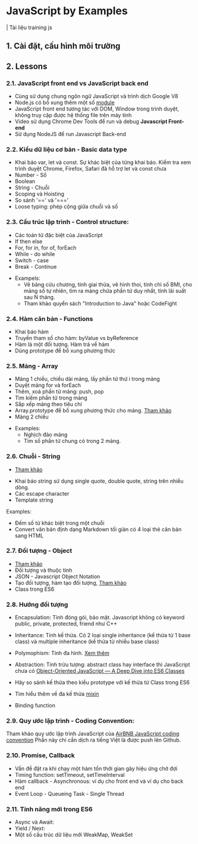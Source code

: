 # JavaScript by Examples
| Tài liệu training js

## 1. Cài đặt, cấu hình môi trường

## 2. Lessons

### 2.1. JavaScript front end vs JavaScript back end
* Cùng sử dụng chung ngôn ngữ JavaScript và trình dịch Google V8
* Node.js có bổ xung thêm một số [module](https://nodejs.org/dist/latest-v8.x/docs/api/)
* JavaScript front end tương tác với DOM, Window trong trình duyệt, không truy cập được hệ thống file trên máy tính
* Video sử dụng Chrome Dev Tools để run và debug **Javascript Front-end**
* Sử dụng NodeJS để run Javascript Back-end

### 2.2. Kiểu dữ liệu cơ bản - Basic data type
- Khai báo var, let và const. Sự khác biệt của từng khai báo. Kiểm tra xem trình duyệt Chrome, Firefox, Safari đã hỗ trợ let và const chưa
- Number - Số
- Boolean
- String - Chuỗi
- Scoping và Hoisting
- So sánh '==' và '==='
- Loose typing: phép cộng giữa chuỗi và số

### 2.3. Cấu trúc lập trình - Control structure:
- Các toán tử đặc biệt của JavaScript
- If then else
- For, for in, for of, forEach
- While - do while
- Switch - case
- Break - Continue

* Exampels: 
  * Vẽ bảng cửu chương, tính giai thừa, vẽ hình thoi, tính chỉ số BMI, cho mảng số tự nhiên, tìm ra mảng chứa phần tử duy nhất, tính lãi suất sau N tháng. 
  * Tham khảo quyển sách "Introduction to Java" hoặc CodeFight

### 2.4. Hàm căn bản -  Functions
- Khai báo hàm
- Truyền tham số cho hàm: byValue vs byReference
- Hàm là một đối tượng. Hàm trả về hàm
- Dùng prototype để bổ xung phương thức

### 2.5. Mảng - Array
- Mảng 1 chiều, chiều dài mảng, lấy phần tử thứ i trong mảng
- Duyệt mảng for và forEach
- Thêm, xoá phần tử mảng: push, pop
- Tìm kiếm phần tử trong mảng
- Sắp xếp mảng theo tiêu chí
- Array.prototype để bổ xung phương thức cho mảng. [Tham khảo](https://developer.mozilla.org/en-US/docs/Web/JavaScript/Reference/Global_Objects/Array/prototype)
- Mảng 2 chiều

* Examples:
  - Nghịch đảo mảng
  - Tìm số phần tử chung có trong 2 mảng.

### 2.6. Chuỗi - String
* [Tham khảo](https://developer.mozilla.org/en/docs/Web/JavaScript/Reference/Global_Objects/String)
- Khai báo string sử dụng single quote, double quote, string trên nhiều dòng.
- Các escape character
- Template string

Examples: 
  * Đếm số từ khác biệt trong một chuỗi
  * Convert văn bản định dạng Markdown tối giản có 4 loại thẻ căn bản sang HTML

### 2.7. Đối tượng - Object
* [Tham khảo](https://developer.mozilla.org/en-US/docs/Learn/JavaScript/Objects/Basics)
* Đối tượng và thuộc tính
* JSON - Javascript Object Notation
* Tạo đối tượng, hàm tạo đối tượng, [Tham khảo](https://developer.mozilla.org/en-US/docs/Learn/JavaScript/Objects/Object-oriented_JS)
* Class trong ES6

### 2.8. Hướng đối tượng
- Encapsulation: Tính đóng gói, bảo mật. Javascript không có keyword public, private, protected, friend như C++
- Inheritance: Tính kế thừa. Có 2 loại single inheritance (kế thừa từ 1 base class) và multiple inheritance (kế thừa từ nhiều base class)
- Polymophism: Tính đa hình. [Xem thêm](https://www.youtube.com/watch?v=zdovG9cuEBA)
- Abstraction: Tính trừu tượng: abstract class hay interface thì JavaScript chưa có
[Object-Oriented JavaScript — A Deep Dive into ES6 Classes](https://www.sitepoint.com/object-oriented-javascript-deep-dive-es6-classes/)

- Hãy so sánh kế thừa theo kiểu prototype với kế thừa từ Class trong ES6
- Tìm hiểu thêm về đa kế thừa [mixin](https://javascriptweblog.wordpress.com/2011/05/31/a-fresh-look-at-javascript-mixins/)
- Binding function

### 2.9. Quy ước lập trình - Coding Convention:
Tham khảo quy ước lập trình JavaScript của [AirBNB JavaScript coding convention](https://github.com/airbnb/javascript)
Phần này chỉ cần dịch ra tiếng Việt là được push lên Github.

### 2.10. Promise, Callback
- Vấn đề đặt ra khi chạy một hàm tốn thời gian gây hiệu ứng chờ đợi
- Timing function: setTimeout, setTimeInterval
- Hàm callback - Asynchronous: ví dụ cho front end và ví dụ cho back end
- Event Loop - Queueing Task - Single Thread

### 2.11. Tính năng mới trong ES6
- Async và Await:
- Yield / Next:
- Một số cấu trúc dữ liệu mới WeakMap, WeakSet